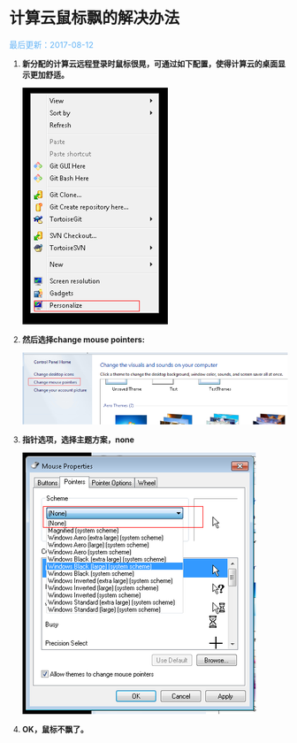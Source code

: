 # 计算云鼠标飘的解决办法<a name="ZH-CN_TOPIC_0192207966"></a>

<span style="color:rgb(100,180,246);font-size:11pt">最后更新：2017-08-12</span>

1. **新分配的计算云远程登录时鼠标很晃，可通过如下配置，使得计算云的桌面显示更加舒适。**

    ![](images/zh-cn_image_0192208030.png)

2. **然后选择change mouse pointers:**

    ![](images/zh-cn_image_0192208032.png)

3. **指针选项，选择主题方案，none**

    ![](images/zh-cn_image_0192208034.png)

4. **OK，鼠标不飘了。**

